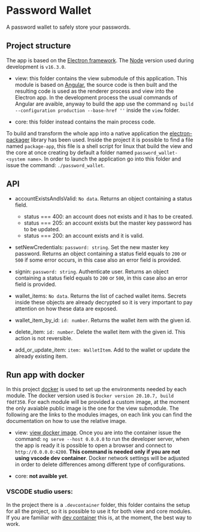 # Password Wallet

A password wallet to safely store your passwords.

## Project structure

The app is based on the [Electron framework](https://www.electronjs.org/). The [Node](https://nodejs.org/it/) version used during development is `v16.3.0`.

- view: this folder contains the view submodule of this application. This module is based on [Angular](https://angular.io/), the source code is then built and the resulting code is used as the renderer process and view into the Electron app. In the development process the usual commands of Angular are avaible, anyway to build the app use the command `ng build --configuration production --base-href ''` inside the `view` folder.

- core: this folder instead contains the main process code.

To build and transform the whole app into a native application the [electron-packager](https://github.com/electron/electron-packager) library has been used. Inside the project it is possible to find a file named `package-app`, this file is a shell script for linux that build the view and the core at once creating by default a folder named `password_wallet-<system name>`. In order to launch the application go into this folder and issue the command: `./password_wallet`.

## API

- accountExistsAndIsValid: `No data`. Returns an object containing a status field.
    - status === 400: an account does not exists and it has to be created.
    - status === 205: an account exists but the master key password has to be updated.
    - status === 200: an account exists and it is valid.

- setNewCredentials: `password: string`. Set the new master key password. Returns an object containing a status field equals to `200` or `500` if some error occurs, in this case also an error field is provided.

- signin: `password: string`. Authenticate user. Returns an object containing a status field equals to `200` or `500`, in this case also an error field is provided.

- wallet_items: `No data`. Returns the list of cached wallet items. Secrets inside these objects are already decrypted so it is very important to pay attention on how these data are exposed.

- wallet_item_by_id: `id: number`. Returns the wallet item with the given id.

- delete_item: `id: number`. Delete the wallet item with the given id. This action is not reversible.

- add_or_update_item: `item: WalletItem`. Add to the wallet or update the already existing item.

## Run app with docker

In this project [docker](https://www.docker.com/) is used to set up the environments needed by each module. The docker version used is `Docker version 20.10.7, build f0df350`. For each module will be provided a custom image, at the moment the only avaiable public image is the one for the view submodule. The following are the links to the modules images, on each link you can find the documentation on how to use the relative image.
 
 - view: [view docker image](https://hub.docker.com/repository/docker/gjcode/gjcode-passwallet-view). Once you are into the container issue the command: `ng serve --host 0.0.0.0` to run the developer server, when the app is ready it is possible to open a browser and connect to `http://0.0.0.0:4200`. **This command is needed only if you are not using vscode dev container**. Docker network settings will be adjusted in order to delete differences among different type of configurations.

 - core: **not avaible yet**.

 ### VSCODE studio users:

 In the project there is a `.devcontainer` folder, this folder contains the setup for all the project, so it is possible to use it for both view and core modules. If you are familiar with [dev container](https://code.visualstudio.com/docs/remote/containers) this is, at the moment, the best way to work.